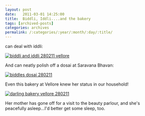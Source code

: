 ```yaml
---
layout: post
date:	2011-03-01 14:25:00
title:  Biddli, Iddli....and the bakery
tags: [archived-posts]
categories: archives
permalink: /:categories/:year/:month/:day/:title/
---
```

<lj user="biddli"> can deal with iddli:


<a href="http://s1142.photobucket.com/albums/n602/Deepapctrsglr/?action=view&amp;current=IMG_4049.jpg" target="_blank"><img src="http://i1142.photobucket.com/albums/n602/Deepapctrsglr/IMG_4049.jpg" border="0" alt="biddli and iddli 280211 vellore"></a>



And can neatly polish off a dosai at Saravana Bhavan:


<a href="http://s1142.photobucket.com/albums/n602/Deepapctrsglr/?action=view&amp;current=IMG_3989.jpg" target="_blank"><img src="http://i1142.photobucket.com/albums/n602/Deepapctrsglr/IMG_3989.jpg" border="0" alt="biddles dosai 280211"></a>


Even this bakery at Vellore knew her status in our household!


<a href="http://s1142.photobucket.com/albums/n602/Deepapctrsglr/?action=view&amp;current=IMG_4048.jpg" target="_blank"><img src="http://i1142.photobucket.com/albums/n602/Deepapctrsglr/IMG_4048.jpg" border="0" alt="darling bakery vellore 280211"></a>

Her mother has gone off for a visit to the beauty parlour, and she's peacefully asleep...I'd better get some sleep, too.
